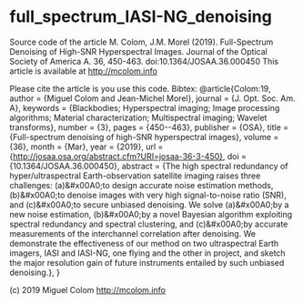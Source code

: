# full_spectrum_IASI-NG_denoising
Source code of the article
    M. Colom, J.M. Morel (2019). Full-Spectrum Denoising of High-SNR Hyperspectral Images.
    Journal of the Optical Society of America A. 36, 450-463.
doi:10.1364/JOSAA.36.000450
This article is available at http://mcolom.info

Please cite the article is you use this code. Bibtex:
    @article{Colom:19,
    author = {Miguel Colom and Jean-Michel Morel},
    journal = {J. Opt. Soc. Am. A},
    keywords = {Blackbodies; Hyperspectral imaging; Image processing algorithms; Material characterization; Multispectral imaging; Wavelet transforms},
    number = {3},
    pages = {450--463},
    publisher = {OSA},
    title = {Full-spectrum denoising of high-SNR hyperspectral images},
    volume = {36},
    month = {Mar},
    year = {2019},
    url = {http://josaa.osa.org/abstract.cfm?URI=josaa-36-3-450},
    doi = {10.1364/JOSAA.36.000450},
    abstract = {The high spectral redundancy of hyper/ultraspectral Earth-observation satellite imaging raises three challenges: (a)\&\#x00A0;to design accurate noise estimation methods, (b)\&\#x00A0;to denoise images with very high signal-to-noise ratio (SNR), and (c)\&\#x00A0;to secure unbiased denoising. We solve (a)\&\#x00A0;by a new noise estimation, (b)\&\#x00A0;by a novel Bayesian algorithm exploiting spectral redundancy and spectral clustering, and (c)\&\#x00A0;by accurate measurements of the interchannel correlation after denoising. We demonstrate the effectiveness of our method on two ultraspectral Earth imagers, IASI and IASI-NG, one flying and the other in project, and sketch the major resolution gain of future instruments entailed by such unbiased denoising.},
    }

(c) 2019 Miguel Colom
http://mcolom.info
